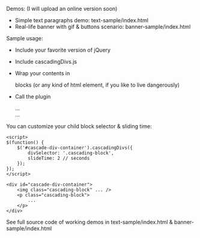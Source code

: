Demos: (I will upload an online version soon)

- Simple text paragraphs demo: text-sample/index.html
- Real-life banner with gif & buttons scenario: banner-sample/index.html 

Sample usage:

- Include your favorite version of jQuery
- Include cascadingDivs.js
- Wrap your contents in <div> blocks (or any kind of html element, if you like to live dangerously)
- Call the plugin


    <script>
    $(function() {
        $('#cascade-div-container').cascadingDivs();
    });
    </script>

    <div id="cascade-div-container">
        <div>
            ...
        </div>
        <div>
            ...
        </div>
    </div>

You can customize your child block selector & sliding time:

    <script>
    $(function() {
        $('#cascade-div-container').cascadingDivs({
            divSelector: '.cascading-block',
            slideTime: 2 // seconds
        });
    });
    </script>

    <div id="cascade-div-container">
        <img class="cascading-block" ... />    
        <p class="cascading-block">
            ...
        </p>
    </div>

See full source code of working demos in text-sample/index.html & banner-sample/index.html 